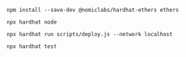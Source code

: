 ```
npm install --save-dev @nomiclabs/hardhat-ethers ethers
```

```
npx hardhat node
```

```
npx hardhat run scripts/deploy.js --network localhost
```

```
npx hardhat test
```
